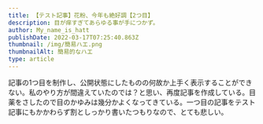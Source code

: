 ```yaml
---
title: 【テスト記事】花粉、今年も絶好調【2つ目】
description: 目が痒すぎてあらゆる事が手につかず。
author: My_name_is_hatt
publishDate: 2022-03-17T07:25:40.863Z
thumbnail: /img/簡易ハエ.png
thumbnailAlt: 簡易的なハエ
type: article
---
```

記事の1つ目を制作し、公開状態にしたものの何故か上手く表示することができない。私のやり方が間違えていたのでは？と思い、再度記事を作成している。目薬をさしたので目のかゆみは幾分かよくなってきている。一つ目の記事をテスト記事にもかかわらず割としっかり書いたつもりなので、とても悲しい。